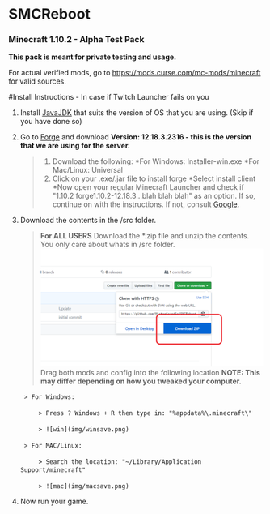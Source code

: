 # SMCReboot

### Minecraft 1.10.2 - Alpha Test Pack

**This pack is meant for private testing and usage.** 

For actual verified mods, go to https://mods.curse.com/mc-mods/minecraft for valid sources.

#Install Instructions - In case if Twitch Launcher fails on you

1. Install [JavaJDK](http://www.oracle.com/technetwork/java/javase/downloads/jdk8-downloads-2133151.html) that suits the version of OS that you are using. (Skip if you have done so)

2. Go to [Forge](https://files.minecraftforge.net/maven/net/minecraftforge/forge/index_1.10.2.html) and download **Version: 12.18.3.2316 - this is the version that we are using for the server.**
	
	> 1. Download the following:
	>	*For Windows: Installer-win.exe
	>	*For Mac/Linux: Universal
	> 2. Click on your .exe/.jar file to install forge
	>	*Select install client
	>	*Now open your regular Minecraft Launcher and check if "1.10.2 forge1.10.2-12.18.3...blah blah blah" as an option. If so, continue on with the instructions. If not, consult [Google](https://www.google.com/search?rlz=1C1CHBF_enUS697US697&q=how+to+install+minecraft+forge&oq=how+to+install+minecraft+forge&gs_l=psy-ab.3..0i67k1j0i20k1j0l2.8553.8553.0.8806.1.1.0.0.0.0.96.96.1.1.0....0...1.1.64.psy-ab..0.1.96.5c2j8N2P_Fs).

3. Download the contents in the /src folder.
	> **For ALL USERS**
	> Download the *.zip file and unzip the contents. You only care about whats in /src folder.
	> ![download](img/instruct.png)
	> Drag both mods and config into the following location
	> **NOTE: This may differ depending on how you tweaked your computer.**	
		
		> For Windows: 
			
			> Press ? Windows + R then type in: "%appdata%\.minecraft\"
			
			> ![win](img/winsave.png)
		
		> For MAC/Linux:
			
			> Search the location: "~/Library/Application Support/minecraft"
			
			> ![mac](img/macsave.png)

4. Now run your game.



